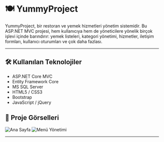 # 🍽️ YummyProject

YummyProject, bir restoran ve yemek hizmetleri yönetim sistemidir. Bu ASP.NET MVC projesi, hem kullanıcıya hem de yöneticilere yönelik birçok işlevi içinde barındırır: yemek listeleri, kategori yönetimi, hizmetler, iletişim formları, kullanıcı oturumları ve çok daha fazlası.

---

## 🛠️ Kullanılan Teknolojiler

- ASP.NET Core MVC  
- Entity Framework Core  
- MS SQL Server  
- HTML5 / CSS3  
- Bootstrap  
- JavaScript / jQuery  

## 📸 Proje Görselleri

![Ana Sayfa](https://github.com/user-attachments/assets/f3ac11c3-5e6c-4c84-9a3b-64dc1a8eb07a)
![Menü Yönetimi](https://github.com/user-attachments/assets/f9941e2e-c7a8-4961-bd25-1029e164de5c)

---
